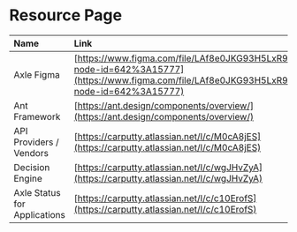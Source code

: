 # Resource Page

| Name | Link |
| :--- | :--- |
| Axle Figma | [https://www.figma.com/file/LAf8e0JKG93H5LxR9Asfbu/Axle?node-id=642%3A15777](https://www.figma.com/file/LAf8e0JKG93H5LxR9Asfbu/Axle?node-id=642%3A15777) |
| Ant Framework | [https://ant.design/components/overview/](https://ant.design/components/overview/) |
| API Providers / Vendors | [https://carputty.atlassian.net/l/c/M0cA8jES](https://carputty.atlassian.net/l/c/M0cA8jES) |
| Decision Engine | [https://carputty.atlassian.net/l/c/wgJHvZyA](https://carputty.atlassian.net/l/c/wgJHvZyA) |
| Axle Status for Applications | [https://carputty.atlassian.net/l/c/c10ErofS](https://carputty.atlassian.net/l/c/c10ErofS) |

